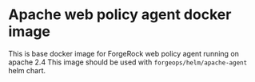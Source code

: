 # Apache web policy agent docker image

This is base docker image for ForgeRock web policy agent running on apache 2.4
This image should be used with `forgeops/helm/apache-agent` helm chart.
